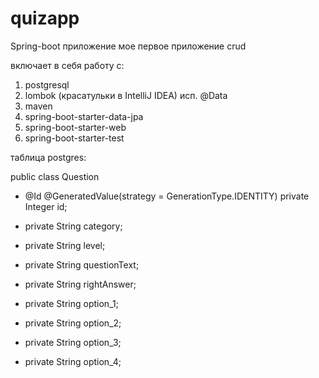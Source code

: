 # quizapp

Spring-boot приложение
мое первое приложение crud

включает в себя работу с:
1. postgresql
2. lombok (красатульки в IntelliJ IDEA) исп. @Data
3. maven
4. spring-boot-starter-data-jpa
5. spring-boot-starter-web
6. spring-boot-starter-test

таблица postgres:

public class Question

* @Id
@GeneratedValue(strategy = GenerationType.IDENTITY)
private Integer id;

* private String category;

* private String level;

* private String questionText;

* private String rightAnswer;

* private String option_1;

* private String option_2;

* private String option_3;

* private String option_4;


